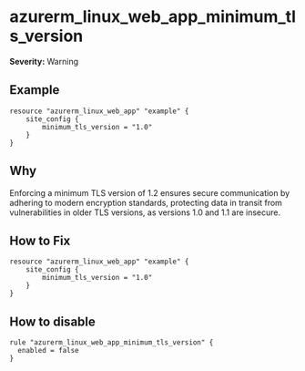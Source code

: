 # azurerm_linux_web_app_minimum_tls_version

**Severity:** Warning


## Example

```hcl
resource "azurerm_linux_web_app" "example" {
    site_config {
        minimum_tls_version = "1.0"
    }
}
```

## Why

Enforcing a minimum TLS version of 1.2 ensures secure communication by adhering to modern encryption standards, protecting data in transit from vulnerabilities in older TLS versions, as versions 1.0 and 1.1 are insecure.

## How to Fix

```hcl
resource "azurerm_linux_web_app" "example" {
    site_config {
        minimum_tls_version = "1.0"
    }
}
```


## How to disable

```hcl
rule "azurerm_linux_web_app_minimum_tls_version" {
  enabled = false
}
```

